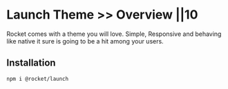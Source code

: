 # Launch Theme >> Overview ||10

Rocket comes with a theme you will love. Simple, Responsive and behaving like native it sure is going to be a hit among your users.

## Installation

```bash
npm i @rocket/launch
```
